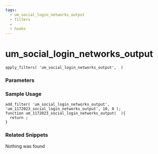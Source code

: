 ```yaml
---
tags: 
  - um_social_login_networks_output
  - filters
  - 
  - hooks
---
```

# um\_social\_login\_networks\_output

``` php:no-line-numbers
apply_filters( 'um_social_login_networks_output',  )
```
<div class='hook-sep'></div>

### Parameters

<div class='hook-sep'></div>



### Sample Usage

``` php:no-line-numbers
add_filter( 'um_social_login_networks_output', 'um_1172023_social_login_networks_output', 10, 0 );
function um_1172023_social_login_networks_output(  ){
  return ;
}
```
<div class='hook-sep'></div>



### Related Snippets

Nothing was found

